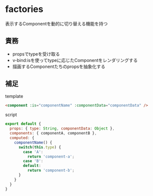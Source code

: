# factories

表示するComponentを動的に切り替える機能を持つ

## 責務

- propsでtypeを受け取る
- v-bind:isを使ってtypeに応じたComponentをレンダリングする
- 描画するComponentたちのpropsを抽象化する

## 補足

template
```html
<component :is="componentName" :componentData="componentData" />
```

script
```javascript
export default {
  props: { type: String, componentData: Object },
  components: { componentA, componentB },
  computed: {
    componentName() {
      switch(this.type) {
        case 'A':
          return 'component-a';
        case 'B':
        default:
          return 'component-b';
      }
    }
  }
}
```